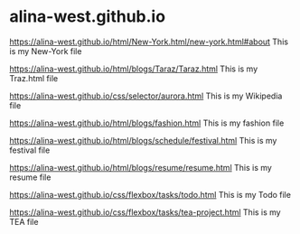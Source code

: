 # alina-west.github.io

https://alina-west.github.io/html/New-York.html/new-york.html#about  This is my New-York file
    
https://alina-west.github.io/html/blogs/Taraz/Taraz.html                      This is my Traz.html file

https://alina-west.github.io/css/selector/aurora.html This is my Wikipedia file


https://alina-west.github.io/html/blogs/fashion.html           This is my fashion file

https://alina-west.github.io/html/blogs/schedule/festival.html   This is my festival file


https://alina-west.github.io/html/blogs/resume/resume.html    This is my resume file

https://alina-west.github.io/css/flexbox/tasks/todo.html   This is my Todo file

https://alina-west.github.io/css/flexbox/tasks/tea-project.html  This is my TEA file
